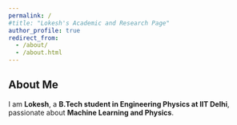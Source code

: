 ```yaml
---
permalink: /
#title: "Lokesh's Academic and Research Page"
author_profile: true
redirect_from:
  - /about/
  - /about.html
---
```

## About Me
I am **Lokesh**, a **B.Tech student in Engineering Physics at IIT Delhi**, passionate about **Machine Learning and Physics**. 

